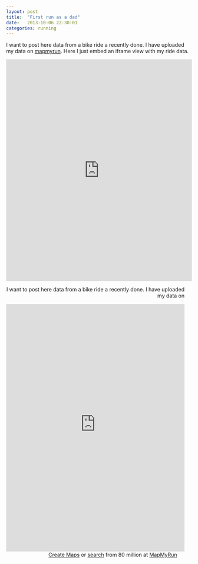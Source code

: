 ```yaml
---
layout: post
title:  "First run as a dad"
date:   2013-10-06 22:30:01
categories: running
---
```




I want to post here data from a bike ride a recently done. I have uploaded my data on
<a href='http://www.mapmyrun.com/'>mapmyrun</a>. Here I just embed an iframe view with my ride data.


<iframe id="mapmyfitness_route"
src="http://snippets.mapmycdn.com/routes/view/embedded/196177992?width=500&height=460&elevation=true&info=true&line_color=E60f0bdb&rgbhex=DB0B0E&distance_markers=0&unit_type=metric&map_mode=HYBRID&last_updated=2013-05-27T17:33:19+03:00"
height="600px" width="100%" frameborder="0"></iframe><div style="text-align: right; padding-right: 20px;">

I want to post here data from a bike ride a recently done. I have uploaded my data on

<!--
<iframe id="mapmyfitness_route" 
src="http://snippets.mapmycdn.com/routes/view/embedded/304106673?width=600&height=500&elevation=true&info=true&line_color=E60f0bdb&rgbhex=DB0B0E&distance_markers=0&unit_type=metric&map_mode=HYBRID&last_updated=2013-10-06T23:47:00+03:00" 
height="670px" width="100%" frameborder="0"></iframe><div style="text-align: right; padding-right: 20px;">
-->

<iframe id="mapmyfitness_route"
src="http://snippets.mapmycdn.com/routes/view/embedded/304106673?width=600&height=500&elevation=true&info=true&line_color=E60f0bdb&rgbhex=DB0B0E&distance_markers=0&unit_type=metric&map_mode=HYBRID&last_updated=2013-10-06T23:47:00+03:00"
height="670px" width="100%" frameborder="0"></iframe><div style="text-align: right; padding-right: 20px;">
<a target="_blank" href="http://mapmyrun.com/routes/create/">Create Maps</a> or <a target="_blank" href="http://mapmyrun.com/routes/">search</a> from 80 million at <a href="http://mapmyrun.com">MapMyRun</a>
</div>